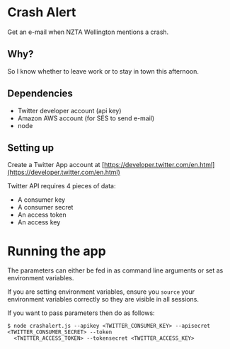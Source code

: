 # Crash Alert

Get an e-mail when NZTA Wellington mentions a crash.

## Why?

So I know whether to leave work or to stay in town this afternoon.

## Dependencies

* Twitter developer account (api key)
* Amazon AWS account (for SES to send e-mail)
* node

## Setting up
Create a Twitter App account at [https://developer.twitter.com/en.html](https://developer.twitter.com/en.html)

Twitter API requires 4 pieces of data:
* A consumer key
* A consumer secret
* An access token
* An access key

# Running the app
The parameters can either be fed in as command line arguments or set as environment variables.

If you are setting environment variables, ensure you `source` your environment variables correctly so they are visible in all sessions.

If you want to pass parameters then do as follows:
```
$ node crashalert.js --apikey <TWITTER_CONSUMER_KEY> --apisecret <TWITTER_CONSUMER_SECRET> --token
  <TWITTER_ACCESS_TOKEN> --tokensecret <TWITTER_ACCESS_KEY>
```
